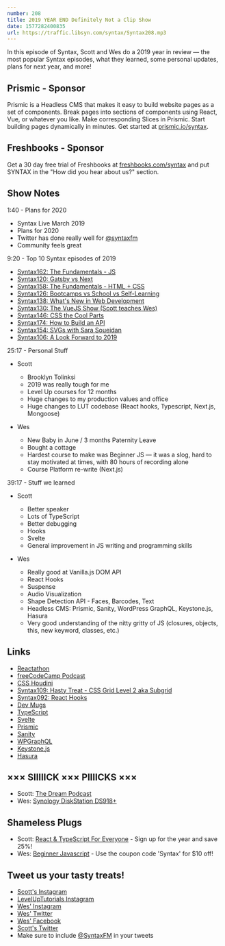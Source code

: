 ```yaml
---
number: 208
title: 2019 YEAR END Definitely Not a Clip Show
date: 1577282400835
url: https://traffic.libsyn.com/syntax/Syntax208.mp3
---
```


In this episode of Syntax, Scott and Wes do a 2019 year in review — the most popular Syntax episodes, what they learned, some personal updates, plans for next year, and more!

## Prismic - Sponsor
Prismic is a Headless CMS that makes it easy to build website pages as a set of components. Break pages into sections of components using React, Vue, or whatever you like. Make corresponding Slices in Prismic. Start building pages dynamically in minutes. Get started at [prismic.io/syntax](https://prismic.io/syntax).

## Freshbooks - Sponsor
Get a 30 day free trial of Freshbooks at [freshbooks.com/syntax](https://freshbooks.com/syntax) and put SYNTAX in the "How did you hear about us?" section.

## Show Notes

1:40 - Plans for 2020

* Syntax Live March 2019
* Plans for 2020
* Twitter has done really well for [@syntaxfm](https://twitter.com/syntaxfm)
* Community feels great

9:20 - Top 10 Syntax episodes of 2019

* [Syntax162: The Fundamentals - JS](https://syntax.fm/show/162/the-fundamentals-js)
* [Syntax120: Gatsby vs Next](https://syntax.fm/show/120/gatsby-vs-next)
* [Syntax158: The Fundamentals - HTML + CSS](https://syntax.fm/show/158/the-fundamentals-html-css)
* [Syntax126: Bootcamps vs School vs Self-Learning](https://syntax.fm/show/126/bootcamps-vs-school-vs-self-learning)
* [Syntax138: What's New in Web Development](https://syntax.fm/show/138/what-s-new-in-web-development)
* [Syntax130: The VueJS Show (Scott teaches Wes)](https://syntax.fm/show/130/the-vuejs-show-scott-teaches-wes)
* [Syntax146: CSS the Cool Parts](https://syntax.fm/show/146/css-the-cool-parts)
* [Syntax174: How to Build an API](https://syntax.fm/show/174/how-to-build-an-api)
* [Syntax154: SVGs with Sara Soueidan](https://syntax.fm/show/154/svgs-with-sara-soueidan)
* [Syntax106: A Look Forward to 2019](https://syntax.fm/show/106/a-look-forward-to-2019)

25:17 - Personal Stuff

* Scott
  * Brooklyn Tolinksi
  * 2019 was really tough for me
  * Level Up courses for 12 months
  * Huge changes to my production values and office
  * Huge changes to LUT codebase (React hooks, Typescript, Next.js, Mongoose)

* Wes
  * New Baby in June / 3 months Paternity Leave
  * Bought a cottage
  * Hardest course to make was Beginner JS — it was a slog, hard to stay motivated at times, with 80 hours of recording alone
  * Course Platform re-write (Next.js)

39:17 - Stuff we learned

* Scott
  * Better speaker
  * Lots of TypeScript
  * Better debugging
  * Hooks
  * Svelte
  * General improvement in JS writing and programming skills

* Wes
  * Really good at Vanilla.js DOM API
  * React Hooks
  * Suspense
  * Audio Visualization
  * Shape Detection API - Faces, Barcodes, Text
  * Headless CMS: Prismic, Sanity, WordPress GraphQL, Keystone.js, Hasura
  * Very good understanding of the nitty gritty of JS (closures, objects, this, new keyword, classes, etc.)

## Links
* [Reactathon](https://www.reactathon.com/)
* [freeCodeCamp Podcast](https://podcast.freecodecamp.org/)
* [CSS Houdini](https://developer.mozilla.org/en-US/docs/Web/Houdini)
* [Syntax109: Hasty Treat - CSS Grid Level 2 aka Subgrid](https://syntax.fm/show/109/hasty-treat-css-grid-level-2-aka-subgrid)
* [Syntax092: React Hooks](https://syntax.fm/show/092/react-hooks)
* [Dev Mugs](https://shop.devmugs.com/)
* [TypeScript](https://www.typescriptlang.org/)
* [Svelte](https://svelte.dev/)
* [Prismic](https://prismic.io/syntax)
* [Sanity](https://www.sanity.io/syntax)
* [WPGraphQL](https://www.wpgraphql.com/)
* [Keystone.js](https://www.keystonejs.com/)
* [Hasura](https://hasura.io/)

## ××× SIIIIICK ××× PIIIICKS ×××
* Scott: [The Dream Podcast](https://www.stitcher.com/podcast/stitcher/the-dream)
* Wes: [Synology DiskStation DS918+](https://www.amazon.com/Synology-bay-DiskStation-DS918-Diskless/dp/B075N1Z9LT)

## Shameless Plugs
* Scott: [React & TypeScript For Everyone](https://www.leveluptutorials.com/pro) - Sign up for the year and save 25%!
* Wes: [Beginner Javascript](https://beginnerjavascript.com/) - Use the coupon code 'Syntax' for $10 off!

## Tweet us your tasty treats!
* [Scott's Instagram](https://www.instagram.com/stolinski/)
* [LevelUpTutorials Instagram](https://www.instagram.com/LevelUpTutorials/)
* [Wes' Instagram](https://www.instagram.com/wesbos/)
* [Wes' Twitter](https://twitter.com/wesbos)
* [Wes' Facebook](https://www.facebook.com/wesbos.developer)
* [Scott's Twitter](https://twitter.com/stolinski)
* Make sure to include [@SyntaxFM](https://twitter.com/SyntaxFM) in your tweets